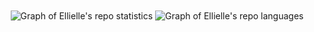 <div align="center">
  <picture>
    <source srcset="https://github-readme-stats-g7hd.vercel.app/api?username=ellielle&show_icons=true&count_private=true&theme=tokyonight&bg_color=00000000&border_color=8c9094" media="(prefers-color-scheme: dark)" />
    <source srcset="https://github-readme-stats-g7hd.vercel.app/api?username=ellielle&show_icons=true&count_private=true" media="(prefers-color-scheme: no-preference)" />
    <img align="center" src="https://github-readme-stats-g7hd.vercel.app//api?username=ellielle&show_icons=true&count_private=true" alt="Graph of Ellielle's repo statistics" />
  </picture>

  <picture>
    <source srcset="https://github.com/ellielle/github-stats/blob/master/generated/languages.svg#gh-dark-mode-only" media="(prefers-color-scheme: dark)" />
    <source srcset="https://github.com/ellielle/github-stats/blob/master/generated/languages.svg#gh-light-mode-only" media="(prefers-color-scheme: no-preference)" />
    <img align="center" src="https://github-readme-stats-g7hd.vercel.app//api?username=ellielle&show_icons=true&count_private=true" alt="Graph of Ellielle's repo languages"/>
  </picture>

  <!--START_SECTION:activity-->
</div>
